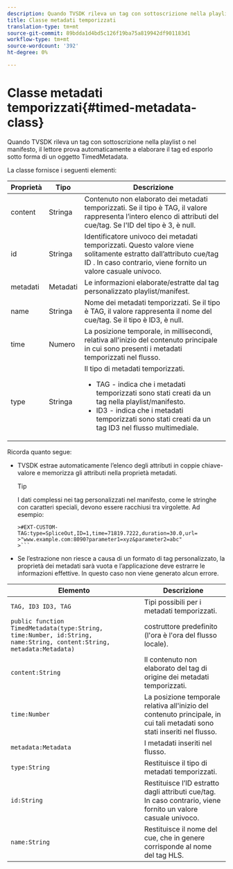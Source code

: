 ```yaml
---
description: Quando TVSDK rileva un tag con sottoscrizione nella playlist o nel manifesto, il lettore prova automaticamente a elaborare il tag ed esporlo sotto forma di un oggetto TimedMetadata.
title: Classe metadati temporizzati
translation-type: tm+mt
source-git-commit: 89bdda1d4bd5c126f19ba75a819942df901183d1
workflow-type: tm+mt
source-wordcount: '392'
ht-degree: 0%

---
```



# Classe metadati temporizzati{#timed-metadata-class}

Quando TVSDK rileva un tag con sottoscrizione nella playlist o nel manifesto, il lettore prova automaticamente a elaborare il tag ed esporlo sotto forma di un oggetto TimedMetadata.

La classe fornisce i seguenti elementi:

<table id="table_FFC56AC5B1E04DA99C9309C0223ABA90"> 
 <thead> 
  <tr> 
   <th colname="col1" class="entry"> Proprietà </th> 
   <th colname="col02" class="entry"> Tipo </th> 
   <th colname="col2" class="entry"> Descrizione </th> 
  </tr>
 </thead>
 <tbody> 
  <tr> 
   <td colname="col1"><span class="codeph"> content</span> </td> 
   <td colname="col02"> Stringa </td> 
   <td colname="col2"> Contenuto non elaborato dei metadati temporizzati. Se il tipo è TAG, il valore rappresenta l’intero elenco di attributi del cue/tag. Se l'ID del tipo è 3, è null. </td> 
  </tr> 
  <tr> 
   <td colname="col1"><span class="codeph"> id</span> </td> 
   <td colname="col02"> Stringa </td> 
   <td colname="col2"> Identificatore univoco dei metadati temporizzati. Questo valore viene solitamente estratto dall’attributo cue/tag ID . In caso contrario, viene fornito un valore casuale univoco. </td> 
  </tr> 
  <tr> 
   <td colname="col1"><span class="codeph"> metadati</span> </td> 
   <td colname="col02"> Metadati </td> 
   <td colname="col2"> Le informazioni elaborate/estratte dal tag personalizzato playlist/manifest. </td> 
  </tr> 
  <tr> 
   <td colname="col1"><span class="codeph"> name</span> </td> 
   <td colname="col02"> Stringa </td> 
   <td colname="col2">Nome dei metadati temporizzati. Se il tipo è <span class="codeph"> TAG</span>, il valore rappresenta il nome del cue/tag. Se il tipo è <span class="codeph"> ID3</span>, è null. </td> 
  </tr> 
  <tr> 
   <td colname="col1"><span class="codeph"> time</span> </td> 
   <td colname="col02"> Numero </td> 
   <td colname="col2"> La posizione temporale, in millisecondi, relativa all'inizio del contenuto principale in cui sono presenti i metadati temporizzati nel flusso. </td> 
  </tr> 
  <tr> 
   <td colname="col1"><span class="codeph"> type</span> </td> 
   <td colname="col02"> Stringa </td> 
   <td colname="col2">Il tipo di metadati temporizzati. 
    <ul id="ul_70FBFB33E9F846D8B38592560CCE9560"> 
     <li id="li_739D30561BFB4D9B97DF212E4880BA2C">TAG - indica che i metadati temporizzati sono stati creati da un tag nella playlist/manifesto. </li> 
     <li id="li_E785E1DEF1CC4D9DBE7764E5D05EFAFC">ID3 - indica che i metadati temporizzati sono stati creati da un tag ID3 nel flusso multimediale. </li> 
    </ul> </td> 
  </tr> 
 </tbody> 
</table>

<!--<a id="section_737CC47997F74F80A3C5C6171ADE120E"></a>-->

Ricorda quanto segue:

* TVSDK estrae automaticamente l’elenco degli attributi in coppie chiave-valore e memorizza gli attributi nella proprietà metadati.

   >[!TIP]
   >
   >I dati complessi nei tag personalizzati nel manifesto, come le stringhe con caratteri speciali, devono essere racchiusi tra virgolette. Ad esempio:
   >
   >
   ```
   >#EXT-CUSTOM-TAG:type=SpliceOut,ID=1,time=71819.7222,duration=30.0,url=
   >"www.example.com:8090?parameter1=xyz&parameter2=abc"
   >```

* Se l’estrazione non riesce a causa di un formato di tag personalizzato, la proprietà dei metadati sarà vuota e l’applicazione deve estrarre le informazioni effettive. In questo caso non viene generato alcun errore.

| Elemento | Descrizione |
|---|---|
| `TAG, ID3 ID3, TAG` | Tipi possibili per i metadati temporizzati. |
| `public function TimedMetadata(type:String, time:Number, id:String, name:String, content:String, metadata:Metadata)` | costruttore predefinito (l&#39;ora è l&#39;ora del flusso locale). |
| `content:String` | Il contenuto non elaborato del tag di origine dei metadati temporizzati. |
| `time:Number` | La posizione temporale relativa all&#39;inizio del contenuto principale, in cui tali metadati sono stati inseriti nel flusso. |
| `metadata:Metadata` | I metadati inseriti nel flusso. |
| `type:String` | Restituisce il tipo di metadati temporizzati. |
| `id:String` | Restituisce l’ID estratto dagli attributi cue/tag. In caso contrario, viene fornito un valore casuale univoco. |
| `name:String` | Restituisce il nome del cue, che in genere corrisponde al nome del tag HLS. |

